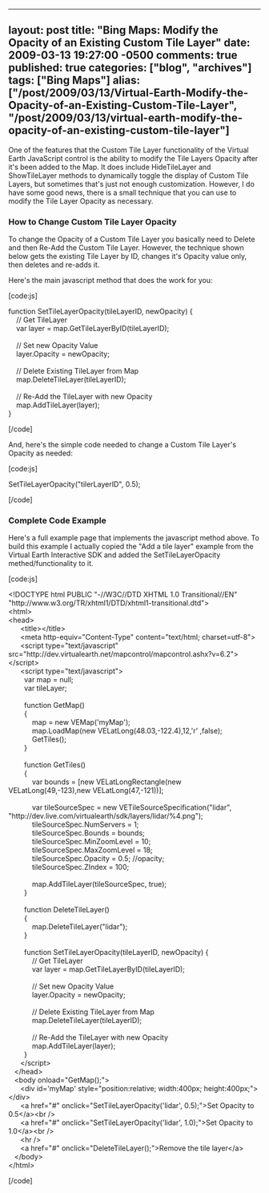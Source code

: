   ---
  layout: post
  title: "Bing Maps: Modify the Opacity of an Existing Custom Tile Layer"
  date: 2009-03-13 19:27:00 -0500
  comments: true
  published: true
  categories: ["blog", "archives"]
  tags: ["Bing Maps"]
  alias: ["/post/2009/03/13/Virtual-Earth-Modify-the-Opacity-of-an-Existing-Custom-Tile-Layer", "/post/2009/03/13/virtual-earth-modify-the-opacity-of-an-existing-custom-tile-layer"]
  ---
<!-- more -->
<p>One of the features that the Custom Tile Layer functionality of the Virtual Earth JavaScript control is the ability to modify the Tile Layers Opacity after it's been added to the Map. It does include HideTileLayer and ShowTileLayer methods to dynamically toggle the display of Custom Tile Layers, but sometimes that's just not enough customization. However, I do have some good news, there is a small technique that you can use to modify the Tile Layer Opacity as necessary.</p>
<h3>How to Change Custom Tile Layer Opacity</h3>
<p>To change the Opacity of a Custom Tile Layer you basically need to Delete and then Re-Add the Custom Tile Layer. However, the technique shown below gets the existing Tile Layer by ID, changes it's Opacity value only, then deletes and re-adds it.</p>
<p>Here's the main javascript method that does the work for you:</p>
<p>[code:js]</p>
<p>function SetTileLayerOpacity(tileLayerID, newOpacity) {<br /> &nbsp;&nbsp;&nbsp; // Get TileLayer<br /> &nbsp;&nbsp;&nbsp; var layer = map.GetTileLayerByID(tileLayerID);<br /> <br /> &nbsp;&nbsp;&nbsp; // Set new Opacity Value<br /> &nbsp;&nbsp;&nbsp; layer.Opacity = newOpacity;<br /> <br /> &nbsp;&nbsp;&nbsp; // Delete Existing TileLayer from Map<br /> &nbsp;&nbsp;&nbsp; map.DeleteTileLayer(tileLayerID);<br /> &nbsp;&nbsp;&nbsp; <br /> &nbsp;&nbsp;&nbsp; // Re-Add the TileLayer with new Opacity<br /> &nbsp;&nbsp;&nbsp; map.AddTileLayer(layer);<br /> }</p>
<p>[/code]</p>
<p>And, here's the simple code needed to change a Custom Tile Layer's Opacity as needed:</p>
<p>[code:js]</p>
<p>SetTileLayerOpacity("tilerLayerID", 0.5);</p>
<p>[/code]</p>
<h3>Complete Code Example</h3>
<p>Here's a full example page that implements the javascript method above. To build this example I actually copied the "Add a tile layer" example from the Virtual Earth Interactive SDK and added the SetTileLayerOpacity methed/functionality to it.</p>
<p>[code:js]</p>
<p>&lt;!DOCTYPE html PUBLIC "-//W3C//DTD XHTML 1.0 Transitional//EN" "http://www.w3.org/TR/xhtml1/DTD/xhtml1-transitional.dtd"&gt;<br /> &lt;html&gt;<br /> &lt;head&gt;<br /> &nbsp;&nbsp;&nbsp;&nbsp;&nbsp; &lt;title&gt;&lt;/title&gt;<br /> &nbsp;&nbsp;&nbsp;&nbsp;&nbsp; &lt;meta http-equiv="Content-Type" content="text/html; charset=utf-8"&gt;<br /> &nbsp;&nbsp;&nbsp;&nbsp;&nbsp; &lt;script type="text/javascript" src="http://dev.virtualearth.net/mapcontrol/mapcontrol.ashx?v=6.2"&gt;&lt;/script&gt;<br /> &nbsp;&nbsp;&nbsp;&nbsp;&nbsp; &lt;script type="text/javascript"&gt;<br /> &nbsp;&nbsp;&nbsp;&nbsp;&nbsp;&nbsp;&nbsp; var map = null;<br /> &nbsp;&nbsp;&nbsp;&nbsp;&nbsp;&nbsp;&nbsp; var tileLayer;<br /> &nbsp;&nbsp;&nbsp;&nbsp;&nbsp;&nbsp;&nbsp;&nbsp; <br /> &nbsp;&nbsp;&nbsp;&nbsp;&nbsp;&nbsp;&nbsp; function GetMap()<br /> &nbsp;&nbsp;&nbsp;&nbsp;&nbsp;&nbsp;&nbsp; {<br /> &nbsp;&nbsp;&nbsp;&nbsp;&nbsp;&nbsp;&nbsp;&nbsp;&nbsp;&nbsp;&nbsp; map = new VEMap('myMap');<br /> &nbsp;&nbsp;&nbsp;&nbsp;&nbsp;&nbsp;&nbsp;&nbsp;&nbsp;&nbsp;&nbsp; map.LoadMap(new VELatLong(48.03,-122.4),12,'r' ,false);<br /> &nbsp;&nbsp;&nbsp;&nbsp;&nbsp;&nbsp;&nbsp;&nbsp;&nbsp;&nbsp;&nbsp; GetTiles();<br /> &nbsp;&nbsp;&nbsp;&nbsp;&nbsp;&nbsp;&nbsp; }&nbsp;&nbsp; <br /> &nbsp;&nbsp;&nbsp;&nbsp;&nbsp;&nbsp;&nbsp;&nbsp; <br /> &nbsp;&nbsp;&nbsp;&nbsp;&nbsp;&nbsp;&nbsp; function GetTiles()<br /> &nbsp;&nbsp;&nbsp;&nbsp;&nbsp;&nbsp;&nbsp; {<br /> &nbsp;&nbsp;&nbsp;&nbsp;&nbsp;&nbsp;&nbsp;&nbsp;&nbsp;&nbsp;&nbsp; var bounds = [new VELatLongRectangle(new VELatLong(49,-123),new VELatLong(47,-121))];<br /> <br /> &nbsp;&nbsp;&nbsp;&nbsp;&nbsp;&nbsp;&nbsp;&nbsp;&nbsp;&nbsp;&nbsp; var tileSourceSpec = new VETileSourceSpecification("lidar", "http://dev.live.com/virtualearth/sdk/layers/lidar/%4.png");<br /> &nbsp;&nbsp;&nbsp;&nbsp;&nbsp;&nbsp;&nbsp;&nbsp;&nbsp;&nbsp;&nbsp; tileSourceSpec.NumServers = 1;<br /> &nbsp;&nbsp;&nbsp;&nbsp;&nbsp;&nbsp;&nbsp;&nbsp;&nbsp;&nbsp;&nbsp; tileSourceSpec.Bounds = bounds;<br /> &nbsp;&nbsp;&nbsp;&nbsp;&nbsp;&nbsp;&nbsp;&nbsp;&nbsp;&nbsp;&nbsp; tileSourceSpec.MinZoomLevel = 10;<br /> &nbsp;&nbsp;&nbsp;&nbsp;&nbsp;&nbsp;&nbsp;&nbsp;&nbsp;&nbsp;&nbsp; tileSourceSpec.MaxZoomLevel = 18;<br /> &nbsp;&nbsp;&nbsp;&nbsp;&nbsp;&nbsp;&nbsp;&nbsp;&nbsp;&nbsp;&nbsp; tileSourceSpec.Opacity = 0.5; //opacity;<br /> &nbsp;&nbsp;&nbsp;&nbsp;&nbsp;&nbsp;&nbsp;&nbsp;&nbsp;&nbsp;&nbsp; tileSourceSpec.ZIndex = 100;<br /> <br /> &nbsp;&nbsp;&nbsp;&nbsp;&nbsp;&nbsp;&nbsp;&nbsp;&nbsp;&nbsp;&nbsp; map.AddTileLayer(tileSourceSpec, true);<br /> &nbsp;&nbsp;&nbsp;&nbsp;&nbsp;&nbsp;&nbsp; }<br /> &nbsp;&nbsp;&nbsp;&nbsp;&nbsp;&nbsp;&nbsp; <br /> &nbsp;&nbsp;&nbsp;&nbsp;&nbsp;&nbsp;&nbsp; function DeleteTileLayer()<br /> &nbsp;&nbsp;&nbsp;&nbsp;&nbsp;&nbsp;&nbsp; {<br /> &nbsp;&nbsp;&nbsp;&nbsp;&nbsp;&nbsp;&nbsp;&nbsp;&nbsp;&nbsp;&nbsp; map.DeleteTileLayer("lidar");<br /> &nbsp;&nbsp;&nbsp;&nbsp;&nbsp;&nbsp;&nbsp; }<br /> &nbsp;&nbsp;&nbsp;&nbsp;&nbsp;&nbsp;&nbsp; <br /> &nbsp;&nbsp;&nbsp;&nbsp;&nbsp;&nbsp;&nbsp; function SetTileLayerOpacity(tileLayerID, newOpacity) {<br /> &nbsp;&nbsp;&nbsp;&nbsp;&nbsp;&nbsp;&nbsp;&nbsp;&nbsp;&nbsp;&nbsp; // Get TileLayer<br /> &nbsp;&nbsp;&nbsp;&nbsp;&nbsp;&nbsp;&nbsp;&nbsp;&nbsp;&nbsp;&nbsp; var layer = map.GetTileLayerByID(tileLayerID);<br /> <br /> &nbsp;&nbsp;&nbsp;&nbsp;&nbsp;&nbsp;&nbsp;&nbsp;&nbsp;&nbsp;&nbsp; // Set new Opacity Value<br /> &nbsp;&nbsp;&nbsp;&nbsp;&nbsp;&nbsp;&nbsp;&nbsp;&nbsp;&nbsp;&nbsp; layer.Opacity = newOpacity;<br /> <br /> &nbsp;&nbsp;&nbsp;&nbsp;&nbsp;&nbsp;&nbsp;&nbsp;&nbsp;&nbsp;&nbsp; // Delete Existing TileLayer from Map<br /> &nbsp;&nbsp;&nbsp;&nbsp;&nbsp;&nbsp;&nbsp;&nbsp;&nbsp;&nbsp;&nbsp; map.DeleteTileLayer(tileLayerID);<br /> &nbsp;&nbsp;&nbsp;&nbsp;&nbsp;&nbsp;&nbsp;&nbsp;&nbsp;&nbsp;&nbsp; <br /> &nbsp;&nbsp;&nbsp;&nbsp;&nbsp;&nbsp;&nbsp;&nbsp;&nbsp;&nbsp;&nbsp; // Re-Add the TileLayer with new Opacity<br /> &nbsp;&nbsp;&nbsp;&nbsp;&nbsp;&nbsp;&nbsp;&nbsp;&nbsp;&nbsp;&nbsp; map.AddTileLayer(layer);<br /> &nbsp;&nbsp;&nbsp;&nbsp;&nbsp;&nbsp;&nbsp; }<br /> &nbsp;&nbsp;&nbsp;&nbsp;&nbsp; &lt;/script&gt;<br /> &nbsp;&nbsp; &lt;/head&gt;<br /> &nbsp;&nbsp; &lt;body onload="GetMap();"&gt;<br /> &nbsp;&nbsp;&nbsp;&nbsp;&nbsp; &lt;div id='myMap' style="position:relative; width:400px; height:400px;"&gt;&lt;/div&gt;<br /> &nbsp;&nbsp;&nbsp;&nbsp;&nbsp; &lt;a href="#" onclick="SetTileLayerOpacity('lidar', 0.5);"&gt;Set Opacity to 0.5&lt;/a&gt;&lt;br /&gt;<br /> &nbsp;&nbsp;&nbsp;&nbsp;&nbsp; &lt;a href="#" onclick="SetTileLayerOpacity('lidar', 1.0);"&gt;Set Opacity to 1.0&lt;/a&gt;&lt;br /&gt;<br /> &nbsp;&nbsp;&nbsp;&nbsp;&nbsp; &lt;hr /&gt;<br /> &nbsp;&nbsp;&nbsp;&nbsp;&nbsp; &lt;a href="#" onclick="DeleteTileLayer();"&gt;Remove the tile layer&lt;/a&gt;<br /> &nbsp;&nbsp; &lt;/body&gt;<br /> &lt;/html&gt;</p>
<p>[/code]</p>
